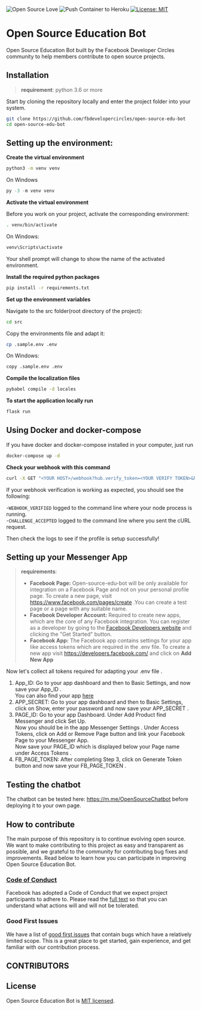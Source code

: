 ![Open Source Love](https://badges.frapsoft.com/os/v2/open-source.svg?v=103)
![Push Container to Heroku](https://github.com/fbdevelopercircles/open-source-edu-bot/workflows/Push%20Container%20to%20Heroku/badge.svg)
[![License: MIT](https://img.shields.io/badge/License-MIT-yellow.svg)](https://opensource.org/licenses/MIT)

# Open Source Education Bot

Open Source Education Bot built by the Facebook Developer Circles community to help members contribute to open source projects.

## Installation

> **requirement**: python 3.6 or more

Start by cloning the repository locally and enter the project folder into your system.

```bash
git clone https://github.com/fbdevelopercircles/open-source-edu-bot
cd open-source-edu-bot
```

## Setting up the environment:

**Create the virtual environment**

```bash
python3 -m venv venv
```

On Windows

```PowerShell
py -3 -m venv venv
```

**Activate the virtual environment**

Before you work on your project, activate the corresponding environment:

```bash
. venv/bin/activate
```

On Windows:
```PowerShell
venv\Scripts\activate
```

Your shell prompt will change to show the name of the activated environment.

**Install the required python packages**

```bash
pip install -r requirements.txt
```

**Set up the environment variables**  

Navigate to the src folder(root directory of the project):

```bash
cd src
```

Copy the environments file and adapt it:

```bash
cp .sample.env .env
```

On Windows:
```bash
copy .sample.env .env
```

**Compile the localization files**

```bash
pybabel compile -d locales
```

**To start the application locally run**

```bash
flask run
```

## Using Docker and docker-compose

If you have docker and docker-compose installed in your computer, just run

```bash
docker-compose up -d
```

**Check your webhook with this command**

```bash
curl -X GET "<YOUR HOST>/webhook?hub.verify_token=<YOUR VERIFY TOKEN>&hub.challenge=CHALLENGE_ACCEPTED&hub.mode=subscribe&init_bot=true"
```
If your webhook verification is working as expected, you should see the following:

-```WEBHOOK_VERIFIED``` logged to the command line where your node process is running.\
-```CHALLENGE_ACCEPTED``` logged to the command line where you sent the cURL request.

Then check the logs to see if the profile is setup successfully!

## Setting up your Messenger App
> **requirements**: 
>- **Facebook Page:**  Open-source-edu-bot will be only available for integration on a Facebook Page and not on your personal profile page.
To create a new page, visit https://www.facebook.com/pages/create .You can create a test page or a page with any suitable name.
>- **Facebook Developer Account:**  Required to create new apps, which are the core of any Facebook integration. You can register as a developer by going to the [Facebook Developers website](https://developers.facebook.com/) and clicking the "Get Started" button.
>- **Facebook App:** The Facebook app contains settings for your app like access tokens which are required in the .env file. To create a new app visit https://developers.facebook.com/ and click on **Add New App**

Now let's collect all tokens required for adapting your .env file .
1.  App_ID: Go to your app dashboard and then to Basic Settings, and now save your App_ID . \
You can also find your app [here](https://developers.facebook.com/apps/) 
2. APP_SECRET: Go to your app dashboard and then to Basic Settings, click on Show, enter your password and now save your APP_SECRET .
3. PAGE_ID: Go to your app Dashboard. Under Add Product find Messenger and click Set Up.\
Now you should be in the app Messenger Settings . 
Under Access Tokens, click on Add or Remove Page button and link your Facebook Page to your Messenger App. \
Now save your PAGE_ID which is displayed below your Page name under Access Tokens .
4. FB_PAGE_TOKEN: After completing Step 3, click on Generate Token button and now save your FB_PAGE_TOKEN .

## Testing the chatbot 

The chatbot can be tested here: https://m.me/OpenSourceChatbot before deploying it to your own page.

## How to contribute

The main purpose of this repository is to continue evolving open source. We want to make contributing to this project as easy and transparent as possible, and we grateful to the community for contributing bug fixes and improvements. Read below to learn how you can participate in improving Open Source Education Bot.

### [Code of Conduct][code]

Facebook has adopted a Code of Conduct that we expect project participants to adhere to.
Please read the [full text][code] so that you can understand what actions will and will not be tolerated.

[code]: https://code.fb.com/codeofconduct/

### Good First Issues

We have a list of [good first issues][gfi] that contain bugs which have a relatively limited scope. This is a great place to get started, gain experience, and get familiar with our contribution process.

[gfi]: https://github.com/fbdevelopercircles/open-source-edu-bot/labels/good%20first%20issue

CONTRIBUTORS
------------

## License

Open Source Education Bot is [MIT licensed](./LICENSE).
